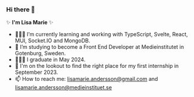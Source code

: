 ### Hi there 👋

✨ **I'm Lisa Marie** ✨ 

- 👩🏻‍💻 I’m currently learning and working with TypeScript, Svelte, React, MUI, Socket.IO and MongoDB.
- 🌱 I’m studying to become a Front End Developer at Medieinstitutet in Gotenburg, Sweden. 
- 👩🏻‍🎓 I graduate in May 2024.
- 👀 I'm on the lookout to find the right place for my first internship in September 2023.
- 📫 How to reach me: lisamarie.andersson@gmail.com and lisamarie.andersson@medieinstituet.se

